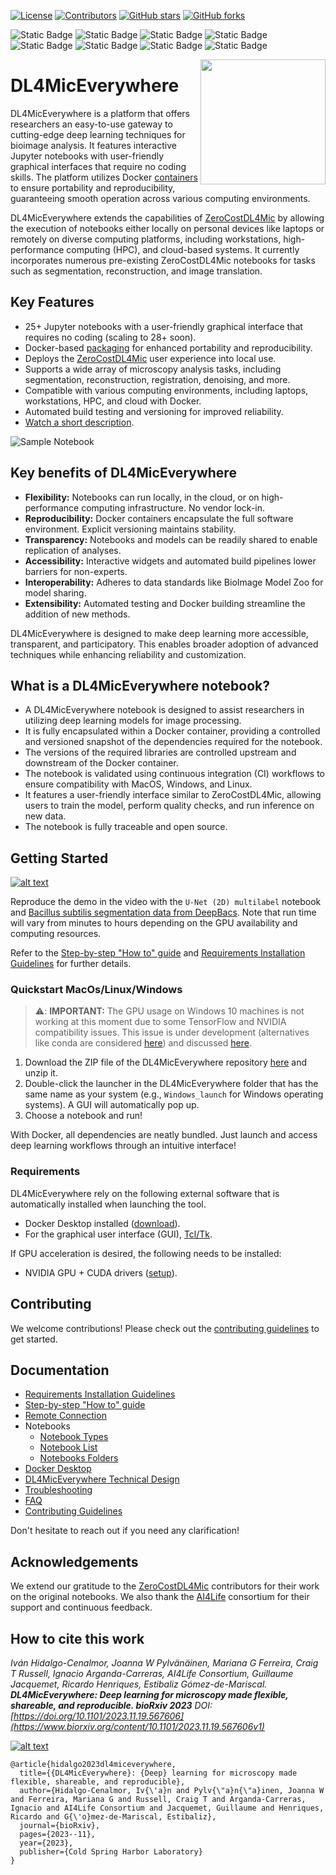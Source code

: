 [![License](https://img.shields.io/github/license/HenriquesLab/DL4MicEverywhere?color=Green)](https://github.com/HenriquesLab/DL4MicEverywhere/blob/main/LICENSE.txt)
[![Contributors](https://img.shields.io/github/contributors-anon/HenriquesLab/DL4MicEverywhere)](https://github.com/HenriquesLab/DL4MicEverywhere/graphs/contributors)
[![GitHub stars](https://img.shields.io/github/stars/HenriquesLab/DL4MicEverywhere?style=social)](https://github.com/HenriquesLab/DL4MicEverywhere/)
[![GitHub forks](https://img.shields.io/github/forks/HenriquesLab/DL4MicEverywhere?style=social)](https://github.com/HenriquesLab/DL4MicEverywhere/)

![Static Badge](https://img.shields.io/badge/binary_segmentation-3-blue?labelColor=white&color=gray)
![Static Badge](https://img.shields.io/badge/semantic_segmentation-1-blue?labelColor=white&color=gray)
![Static Badge](https://img.shields.io/badge/instance_segmentation-6-blue?labelColor=white&color=gray)
![Static Badge](https://img.shields.io/badge/object_detection-3-blue?labelColor=white&color=gray)
![Static Badge](https://img.shields.io/badge/denoising_&_restoration-6-blue?labelColor=white&color=gray)
![Static Badge](https://img.shields.io/badge/superresolution-3-blue?labelColor=white&color=gray)
![Static Badge](https://img.shields.io/badge/artificial_labelling-4-blue?labelColor=white&color=gray)
![Static Badge](https://img.shields.io/badge/registration-1-blue?labelColor=white&color=gray)

<!--
![Static Badge](https://img.shields.io/badge/macOS-9-blue?labelColor=white&color=orangered)
![Static Badge](https://img.shields.io/badge/Linux_&_Windows-5-blue?labelColor=white&color=orangered)
![Static Badge](https://img.shields.io/badge/GPU_connection-5-blue?labelColor=white&color=yellow)
-->

<img src="https://github.com/HenriquesLab/DL4MicEverywhere/blob/main/docs/logo/dl4miceverywhere-logo.png" align="right" width="200"/>

# DL4MicEverywhere

DL4MicEverywhere is a platform that offers researchers an easy-to-use gateway to cutting-edge deep learning techniques for bioimage analysis. It features interactive Jupyter notebooks with user-friendly graphical interfaces that require no coding skills. 
The platform utilizes Docker [containers](https://hub.docker.com/repository/docker/henriqueslab/dl4miceverywhere) to ensure portability and reproducibility, guaranteeing smooth operation across various computing environments.

DL4MicEverywhere extends the capabilities of [ZeroCostDL4Mic](https://github.com/HenriquesLab/ZeroCostDL4Mic) by allowing the execution of notebooks either locally on personal devices like laptops or remotely on diverse computing platforms, including workstations, high-performance computing (HPC), and cloud-based systems. 
It currently incorporates numerous pre-existing ZeroCostDL4Mic notebooks for tasks such as segmentation, reconstruction, and image translation.

## Key Features

- 25+ Jupyter notebooks with a user-friendly graphical interface that requires no coding (scaling to 28+ soon).
- Docker-based [packaging](https://hub.docker.com/repository/docker/henriqueslab/dl4miceverywhere) for enhanced portability and reproducibility.
- Deploys the [ZeroCostDL4Mic](https://github.com/HenriquesLab/ZeroCostDL4Mic) user experience into local use.
- Supports a wide array of microscopy analysis tasks, including segmentation, reconstruction, registration, denoising, and more.
- Compatible with various computing environments, including laptops, workstations, HPC, and cloud with Docker.
- Automated build testing and versioning for improved reliability.
- [Watch a short description](https://www.youtube.com/watch?v=kRIAls6oT4k).

![Sample Notebook](docs/images/policy.png)

## Key benefits of DL4MicEverywhere

- **Flexibility:** Notebooks can run locally, in the cloud, or on high-performance computing infrastructure. No vendor lock-in.
- **Reproducibility:** Docker containers encapsulate the full software environment. Explicit versioning maintains stability.
- **Transparency:** Notebooks and models can be readily shared to enable replication of analyses.
- **Accessibility:** Interactive widgets and automated build pipelines lower barriers for non-experts.
- **Interoperability:** Adheres to data standards like BioImage Model Zoo for model sharing.
- **Extensibility:** Automated testing and Docker building streamline the addition of new methods.

DL4MicEverywhere is designed to make deep learning more accessible, transparent, and participatory. This enables broader adoption of advanced techniques while enhancing reliability and customization.

## What is a DL4MicEverywhere notebook?

- A DL4MicEverywhere notebook is designed to assist researchers in utilizing deep learning models for image processing.
- It is fully encapsulated within a Docker container, providing a controlled and versioned snapshot of the dependencies required for the notebook.
- The versions of the required libraries are controlled upstream and downstream of the Docker container.
- The notebook is validated using continuous integration (CI) workflows to ensure compatibility with MacOS, Windows, and Linux.
- It features a user-friendly interface similar to ZeroCostDL4Mic, allowing users to train the model, perform quality checks, and run inference on new data.
- The notebook is fully traceable and open source.

## Getting Started

[![alt text](https://github.com/HenriquesLab/DL4MicEverywhere/blob/documentation/Wiki%20images/ezgif.com-video-to-gif.gif)](https://youtu.be/d1FB_zc5gVc)

Reproduce the demo in the video with the `U-Net (2D) multilabel` notebook and [Bacillus subtilis segmentation data from DeepBacs](https://zenodo.org/records/5639253). Note that run time will vary from minutes to hours depending on the GPU availability and computing resources. 

Refer to the [Step-by-step "How to" guide](docs/USER_GUIDE.md) and [Requirements Installation Guidelines](docs/REQUIREMENTS_INSTALLATION.md) for further details.

### Quickstart MacOs/Linux/Windows

> ⚠️: **IMPORTANT:**
> The GPU usage on Windows 10 machines is not working at this moment due to some TensorFlow and NVIDIA compatibility issues. This issue is under development (alternatives like conda are considered [here](https://github.com/HenriquesLab/DL4MicEverywhere/tree/Pass-to-conda)) and discussed [here](https://github.com/HenriquesLab/DL4MicEverywhere/issues/24). 

1. Download the ZIP file of the DL4MicEverywhere repository [here](https://github.com/HenriquesLab/DL4MicEverywhere/archive/refs/heads/main.zip) and unzip it.
2. Double-click the launcher in the DL4MicEverywhere folder that has the same name as your system (e.g., `Windows_launch` for Windows operating systems). A GUI will automatically pop up.
3. Choose a notebook and run!

With Docker, all dependencies are neatly bundled. Just launch and access deep learning workflows through an intuitive interface!

### Requirements
DL4MicEverywhere rely on the following external software that is automatically installed when launching the tool.
- Docker Desktop installed ([download](https://www.docker.com/products/docker-desktop)).
- For the graphical user interface (GUI),  [Tcl/Tk](https://www.tcl.tk/).

If GPU acceleration is desired, the following needs to be installed:
- NVIDIA GPU + CUDA drivers ([setup](https://docs.nvidia.com/cuda/)).

## Contributing

We welcome contributions! Please check out the [contributing guidelines](CONTRIBUTING.md) to get started.

## Documentation

- [Requirements Installation Guidelines](docs/REQUIREMENTS_INSTALLATION.md)
- [Step-by-step "How to" guide](docs/USER_GUIDE.md)
- [Remote Connection](https://github.com/HenriquesLab/DL4MicEverywhere/blob/main/docs/GUI_USER_GUIDE.md#connection-with-remote-workstations-through-ssh)
- Notebooks
  - [Notebook Types](docs/NOTEBOOK_TYPES.md)
  - [Notebook List](docs/NOTEBOOKS.md)
  - [Notebooks Folders](https://github.com/HenriquesLab/DL4MicEverywhere/tree/main/notebooks)
- [Docker Desktop](docs/DOCKER_DESKTOP.md)
- [DL4MicEverywhere Technical Design](docs/DESIGN.md)
- [Troubleshooting](docs/TROUBLESHOOTING.md)
- [FAQ](docs/FAQ.md)
- [Contributing Guidelines](CONTRIBUTING.md) 

Don't hesitate to reach out if you need any clarification!

## Acknowledgements

We extend our gratitude to the [ZeroCostDL4Mic](https://github.com/HenriquesLab/ZeroCostDL4Mic) contributors for their work on the original notebooks. We also thank the [AI4Life](https://ai4life.eurobioimaging.eu/) consortium for their support and continuous feedback.

## How to cite this work
 
_Iván Hidalgo-Cenalmor, Joanna W Pylvänäinen, Mariana G Ferreira, Craig T Russell, Ignacio Arganda-Carreras, AI4Life Consortium, Guillaume Jacquemet, Ricardo Henriques, Estibaliz Gómez-de-Mariscal.
**DL4MicEverywhere: Deep learning for microscopy made flexible, shareable, and reproducible. bioRxiv 2023**
DOI: [https://doi.org/10.1101/2023.11.19.567606](https://www.biorxiv.org/content/10.1101/2023.11.19.567606v1)_

[![alt text](https://github.com/HenriquesLab/DL4MicEverywhere/blob/documentation/Wiki%20images/Preprint.png)](https://doi.org/10.1101/2023.11.19.567606)
```
@article{hidalgo2023dl4miceverywhere,
  title={{DL4MicEverywhere}: {Deep} learning for microscopy made flexible, shareable, and reproducible},
  author={Hidalgo-Cenalmor, Iv{\'a}n and Pylv{\"a}n{\"a}inen, Joanna W and Ferreira, Mariana G and Russell, Craig T and Arganda-Carreras, Ignacio and AI4Life Consortium and Jacquemet, Guillaume and Henriques, Ricardo and G{\'o}mez-de-Mariscal, Estibaliz},
  journal={bioRxiv},
  pages={2023--11},
  year={2023},
  publisher={Cold Spring Harbor Laboratory}
}
```
